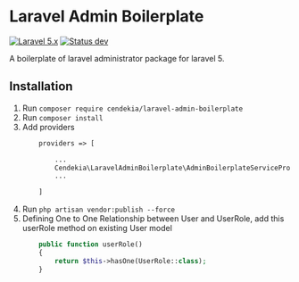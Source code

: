 # Laravel Admin Boilerplate
[![Laravel 5.x](https://img.shields.io/badge/Laravel-5.x-green.svg)](http://laravel.com)
[![Status dev](https://img.shields.io/badge/status-dev-red.svg)](http://laravel.com)

A boilerplate of laravel administrator package for laravel 5.

## Installation
1. Run `composer require cendekia/laravel-admin-boilerplate`
2. Run `composer install`
3. Add providers
	``` php
		providers => [

			...
			Cendekia\LaravelAdminBoilerplate\AdminBoilerplateServiceProvider::class,
			...

		]
	```
4. Run `php artisan vendor:publish --force`
5. Defining One to One Relationship between User and UserRole, add this userRole method on existing User model
	``` php
		public function userRole()
	    {
	        return $this->hasOne(UserRole::class);
	    }
	```
